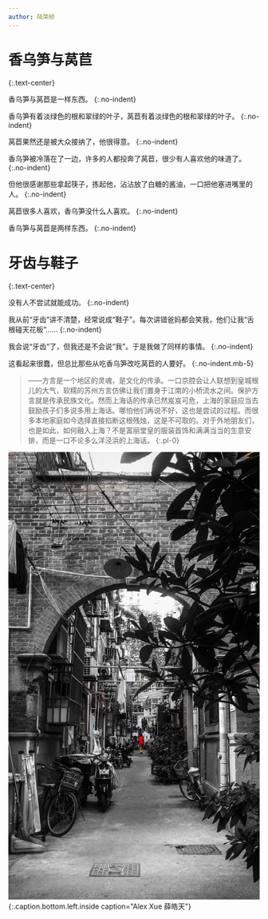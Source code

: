 ```yaml
---
author: 陆荣桢
---
```


# **香乌笋与莴苣**
{:.text-center}

香乌笋与莴苣是一样东西。
{:.no-indent}

香乌笋有着淡绿色的根和翠绿的叶子，莴苣有着淡绿色的根和翠绿的叶子。
{:.no-indent}

莴苣果然还是被大众接纳了，他很得意。
{:.no-indent}

香乌笋被冷落在了一边，许多的人都投奔了莴苣，很少有人喜欢他的味道了。
{:.no-indent}

但他很感谢那些拿起筷子，拣起他，沾沾放了白糖的酱油，一口把他塞进嘴里的人。
{:.no-indent}

莴苣很多人喜欢，香乌笋没什么人喜欢。
{:.no-indent}

香乌笋与莴苣是两样东西。
{:.no-indent}

# **牙齿与鞋子**
{:.text-center}

没有人不尝试就能成功。
{:.no-indent}

我从前“牙齿”讲不清楚，经常说成“鞋子”。每次讲错爸妈都会笑我，他们让我“舌根碰天花板”......
{:.no-indent}

我会说“牙齿”了，但我还是不会说“我”。于是我做了同样的事情。
{:.no-indent}

这看起来很蠢，但总比那些从吃香乌笋改吃莴苣的人要好。
{:.no-indent.mb-5}

> ——方言是一个地区的灵魂，是文化的传承。一口京腔会让人联想到皇城根儿的大气，软糯的苏州方言仿佛让我们置身于江南的小桥流水之间。保护方言就是传承民族文化。然而上海话的传承已然岌岌可危，上海的家庭应当去鼓励孩子们多说多用上海话。哪怕他们再说不好，这也是尝试的过程。而很多本地家庭如今选择直接掐断这根残烛，这是不可取的。对于外地朋友们，也是如此，如何融入上海？不是富丽堂皇的服装首饰和满满当当的生意安排，而是一口不论多么洋泾浜的上海话。
{:.pl-0}

![](/img/香乌笋与莴苣.jpg)
{:.caption.bottom.left.inside caption="Alex Xue 薛皓天"}
